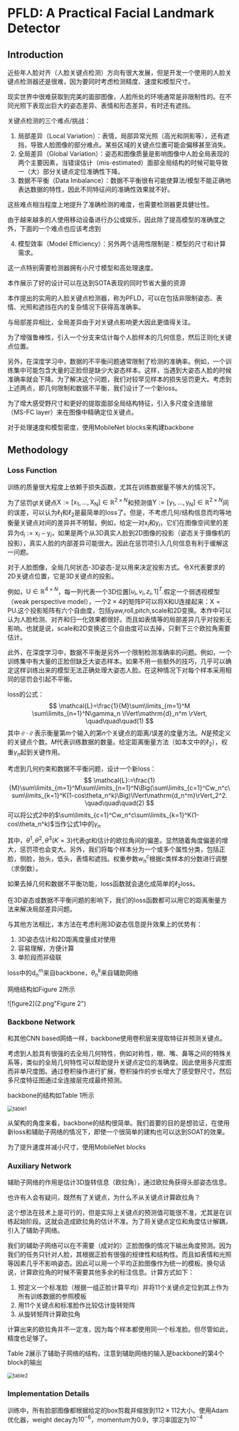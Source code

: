 # PFLD: A Practical Facial Landmark Detector

## Introduction

近些年人脸对齐（人脸关键点检测）方向有很大发展，但是开发一个使用的人脸关键点检测器还是很难，因为要同时考虑检测精度、速度和模型尺寸。

现实世界中很难获取到完美的面部图像，人脸所处的环境通常是非限制性的。在不同光照下表现出巨大的姿态差异、表情和形态差异，有时还有遮挡。

关键点检测的三个难点/挑战：

1. 局部差异（Local Variation）：表情，局部异常光照（高光和阴影等），还有遮挡，导致人脸图像的部分难点。某些区域的关键点位置可能会偏移甚至消失。
2. 全局差异（Global Variation）：姿态和图像质量是影响图像中人脸全局表现的两个主要因素，当错误估计（mis-estimated）面部全局结构的时候可能导致一（大）部分关键点定位准确性下降。
3. 数据不平衡（Data Imbalance）：数据不平衡很有可能使算法/模型不能正确地表达数据的特性，因此不同特征间的准确性效果就不好。

这些难点相当程度上地提升了准确检测的难度，也需要检测器更具健壮性。

由于越来越多的人使用移动设备进行办公或娱乐，因此除了提高模型的准确度之外，下面的一个难点也应该考虑到

4. 模型效率（Model Efficiency）：另外两个适用性限制是：模型的尺寸和计算需求。

这一点特别需要检测器拥有小尺寸模型和高处理速度。



本作展示了好的设计可以在达到SOTA表现的同时节省大量的资源

本作提出的实用的人脸关键点检测器，称为PFLD，可以在包括非限制姿态、表情、光照和遮挡在内的复杂情况下获得高准确率。

与局部差异相比，全局差异由于对关键点影响更大因此更值得关注。

为了增强鲁棒性，引入一个分支来估计每个人脸样本的几何信息，然后正则化关键点位置。

另外，在深度学习中，数据的不平衡问题通常限制了检测的准确率。例如，一个训练集中可能包含大量的正脸但是缺少大姿态样本。这样，当遇到大姿态人脸的时候准确率就会下降。为了解决这个问题，我们对较罕见样本的损失惩罚更大。考虑到上述两点，即几何限制和数据不平衡，我们设计了一个新loss。

为了增大感受野尺寸和更好的提取面部全局结构特征，引入多尺度全连接层（MS-FC layer）来在图像中精确定位关键点。

对于处理速度和模型密度，使用MobileNet blocks来构建backbone



## Methodology

### Loss Function

训练的质量很大程度上依赖于损失函数，尤其在训练数据量不够大的情况下。

为了惩罚gt关键点$\mathrm{X}:=[\mathrm{x_1,...,X_N}]\in \mathbb{R}^{2\times N}$和预测值$\mathrm{Y:=[y_1,...,y_N]}\in \mathbb{R}^{2\times N}$间的误差，可以认为$\ell_1$和$\ell_2$是最简单的loss了。但是，不考虑几何/结构信息而均等地衡量关键点对间的差异并不明智。例如，给定一对$\mathrm{x}_i$和$\mathrm{y}_i$，它们在图像空间里的差异为$\mathrm{d}_i:=\mathrm{x}_i-\mathrm{y}_i$，如果是两个从3D真实人脸到2D图像的投影（姿态关于摄像机的投影），真实人脸的内部差异可能很大。因此在惩罚项引入几何信息有利于缓解这一问题。

对于人脸图像，全局几何状态-3D姿态-足以用来决定投影方式。令$\mathrm{X}$代表要求的2D关键点位置，它是3D关键点的投影。

例如，$\mathrm{U}\in \mathbb{R}^{4\times N}$，每一列代表一个3D位置$[u_i,v_i,z_i,1]^T$.假定一个弱透视模型（weak perspective model），一个$2\times4$的矩阵$\mathrm{P}$可以将$\mathrm{X}$和$\mathrm{U}$连接起来：$\mathrm{X=PU}$.这个投影矩阵有六个自由度，包括yaw,roll,pitch,scale和2D变换。本作中可以认为人脸检测、对齐和归一化效果都很好。而且如表情等的局部差异几乎对投影无影响。也就是说，scale和2D变换这三个自由度可以去掉，只剩下三个欧拉角需要估计。

此外，在深度学习中，数据不平衡是另外一个限制检测准确率的问题。例如，一个训练集中有大量的正脸但缺乏大姿态样本。如果不用一些额外的技巧，几乎可以确定这样训练出来的模型无法正确处理大姿态人脸。在这种情况下对每个样本采用相同的惩罚会引起不平衡。

loss的公式：
$$
\mathcal{L}=\frac{1}{M}\sum\limits_{m=1}^M \sum\limits_{n=1}^N\gamma_n \lVert\mathrm{d}_n^m \rVert,
\quad\quad\quad(1)
$$
其中$\lVert\cdot\rVert$表示衡量第$m$个输入的第$n$个关键点的距离/误差的度量方法。$N$是预定义的关键点个数。$M$代表训练数据的数量。给定距离衡量方法（如本文中的$\ell_2$），权重$\gamma_n$起到关键作用。

考虑到几何约束和数据不平衡问题，设计一个新loss：
$$
\mathcal{L}:=\frac{1}{M}\sum\limits_{m=1}^M\sum\limits_{n=1}^N\Big(\sum\limits_{c=1}^Cw_n^c\sum\limits_{k=1}^K(1-cos\theta_n^k)\Big)\lVert\mathrm{d_n^m}\rVert_2^2.
\quad\quad\quad(2)
$$
可以将公式2中的$\sum\limits_{c=1}^Cw_n^c\sum\limits_{k=1}^K(1-cos\theta_n^k)$当作公式1中的$\gamma_n$

其中，$\theta^1,\theta^2,\theta^3(K=3)$代表gt和估计的欧拉角间的偏差。显然随着角度偏差的增大，惩罚项也会变大。另外，我们将每个样本分为一个或多个属性分类，包括正脸，侧脸，抬头，低头，表情和遮挡。权重参数$w_n^c$根据$c$类样本的分数进行调整（求倒数）。

如果去掉几何和数据不平衡功能，loss函数就会退化成简单的$\ell_2$loss。

在3D姿态或数据不平衡问题的影响下，我们的loss函数都可以用它的距离衡量方法来解决局部差异问题。

与其他方法相比，本方法在考虑利用3D姿态信息提升效果上的优势有：

1. 3D姿态估计和2D距离度量成对使用
2. 容易理解，方便计算
3. 单阶段而非级联

loss中的$\mathrm{d_n^m}$来自backbone，$\theta_n^k$来自辅助网络

网络结构如Figure 2所示

![figure2](2.png"Figure 2")

### Backbone Network

和其他CNN based网络一样，backbone使用卷积层来提取特征并预测关键点。

考虑到人脸具有很强的去全局几何特性，例如对称性，眼、嘴、鼻等之间的特殊关系等，类似的全局几何特性可以帮助提升关键点定位的准确度。因此使用多尺度图而非单尺度图。通过卷积操作进行扩展，卷积操作的步长增大了感受野尺寸。然后多尺度特征图通过全连接层完成最终预测。

backbone的结构如Table 1所示

<img src="t1.png" alt="table1" title="Table 1" style="zoom:80%;" />

从架构的角度来看，backbone的结构很简单。我们首要的目的是想验证，在使用新loss和辅助子网络的情况下，即使一个很简单的建构也可以达到SOAT的效果。

为了提升速度并减小尺寸，使用MobileNet blocks



### Auxiliary Network

辅助子网络的作用是估计3D旋转信息（欧拉角），通过欧拉角获得头部姿态信息。

也许有人会有疑问，既然有了关键点，为什么不从关键点计算欧拉角？

这个想法在技术上是可行的，但是实际上关键点的预测值可能很不准，尤其是在训练起始阶段。这就会造成欧拉角的估计不准。为了将关键点定位和角度估计解耦，引入了辅助子网络。

我们的辅助子网络可以在不需要（成对的）正脸图像的情况下输出角度预测。因为我们的任务只针对人脸，其根据正脸有很强的规律性和结构性。而且如表情和光照等因素几乎不影响姿态。因此可以用一个平均正脸图像作为统一的模板。换句话说，计算欧拉角的时候不需要其他多余的标注信息。计算方式如下：

1. 预定义一个标准脸（根据一组正脸计算平均）并将11个关键点定位到其上作为所有训练数据的参照模板
2. 用11个关键点和标准脸作比较估计旋转矩阵
3. 从旋转矩阵计算欧拉角

计算出来的欧拉角并不一定准，因为每个样本都使用同一个标准脸。但尽管如此，精度也足够了。

Table 2展示了辅助子网络的结构，注意到辅助网络的输入是backbone的第4个block的输出

<img src="t2.png" alt="table2" title="Table 2" style="zoom:80%;" />



### Implementation Details

训练中，所有脸部图像都根据给定的box剪裁并缩放到$112\times112$大小。使用Adam优化器，weight decay为$10^{-6}$，momentum为0.9，学习率固定为$10^{-4}$




